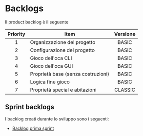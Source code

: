 # Backlogs
Il product backlog è il seguente

| Priority | Item | Versione |
| :---: | --- | :---: |
| 1 | Organizzazione del progetto | BASIC |
| 2 | Configurazione del progetto | BASIC |
| 3 | Gioco dell'oca CLI | BASIC |
| 4 | Gioco dell'oca GUI | BASIC |
| 5 | Proprietà base (senza costruzioni) | BASIC |
| 6 | Logica fine gioco | BASIC |
| 7 | Proprietà special e abitazioni | CLASSIC |  

## Sprint backlogs
I backlog creati durante lo sviluppo sono i seguenti:
- [Backlog prima sprint](/first-sprint.md)
